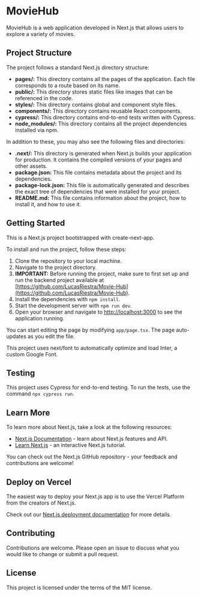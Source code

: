 # MovieHub

MovieHub is a web application developed in Next.js that allows users to explore a variety of movies.

## Project Structure

The project follows a standard Next.js directory structure:

- **pages/:** This directory contains all the pages of the application. Each file corresponds to a route based on its name.
- **public/:** This directory stores static files like images that can be referenced in the code.
- **styles/:** This directory contains global and component style files.
- **components/:** This directory contains reusable React components.
- **cypress/:** This directory contains end-to-end tests written with Cypress.
- **node_modules/:** This directory contains all the project dependencies installed via npm.

In addition to these, you may also see the following files and directories:

- **.next/:** This directory is generated when Next.js builds your application for production. It contains the compiled versions of your pages and other assets.
- **package.json:** This file contains metadata about the project and its dependencies.
- **package-lock.json:** This file is automatically generated and describes the exact tree of dependencies that were installed for your project.
- **README.md:** This file contains information about the project, how to install it, and how to use it.

## Getting Started

This is a Next.js project bootstrapped with create-next-app.

To install and run the project, follow these steps:

1. Clone the repository to your local machine.
2. Navigate to the project directory.
3. **IMPORTANT:** Before running the project, make sure to first set up and run the backend project available at [https://github.com/LucasRiestra/Movie-Hub](https://github.com/LucasRiestra/Movie-Hub).
4. Install the dependencies with `npm install`.
5. Start the development server with `npm run dev`.
6. Open your browser and navigate to [http://localhost:3000](http://localhost:3000) to see the application running.

You can start editing the page by modifying `app/page.tsx`. The page auto-updates as you edit the file.

This project uses next/font to automatically optimize and load Inter, a custom Google Font.

## Testing

This project uses Cypress for end-to-end testing. To run the tests, use the command `npx cypress run`.

## Learn More

To learn more about Next.js, take a look at the following resources:

- [Next.js Documentation](https://nextjs.org/docs) - learn about Next.js features and API.
- [Learn Next.js](https://nextjs.org/learn) - an interactive Next.js tutorial.

You can check out the Next.js GitHub repository - your feedback and contributions are welcome!

## Deploy on Vercel

The easiest way to deploy your Next.js app is to use the Vercel Platform from the creators of Next.js.

Check out our [Next.js deployment documentation](https://nextjs.org/docs/deployment) for more details.

## Contributing

Contributions are welcome. Please open an issue to discuss what you would like to change or submit a pull request.

## License

This project is licensed under the terms of the MIT license.
